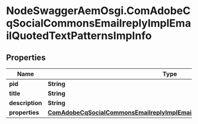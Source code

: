 # NodeSwaggerAemOsgi.ComAdobeCqSocialCommonsEmailreplyImplEmailQuotedTextPatternsImpInfo

## Properties
Name | Type | Description | Notes
------------ | ------------- | ------------- | -------------
**pid** | **String** |  | [optional] 
**title** | **String** |  | [optional] 
**description** | **String** |  | [optional] 
**properties** | [**ComAdobeCqSocialCommonsEmailreplyImplEmailQuotedTextPatternsImpProperties**](ComAdobeCqSocialCommonsEmailreplyImplEmailQuotedTextPatternsImpProperties.md) |  | [optional] 


